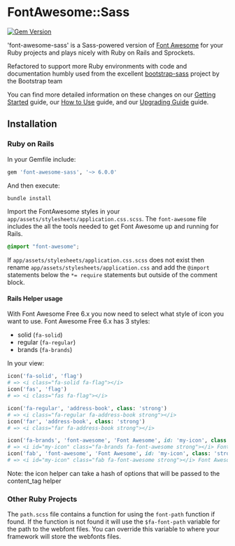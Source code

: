 # FontAwesome::Sass

[![Gem Version](https://badge.fury.io/rb/font-awesome-sass.svg)](https://badge.fury.io/rb/font-awesome-sass)

'font-awesome-sass' is a Sass-powered version of [Font Awesome](http://fontawesome.com/) for your Ruby projects and plays nicely with Ruby on Rails and Sprockets.

Refactored to support more Ruby environments with code and documentation humbly used from the excellent [bootstrap-sass](https://github.com/twbs/bootstrap-sass) project by the Bootstrap team

You can find more detailed information on these changes on our [Getting Started](https://fontawesome.com/docs/web/setup/get-started) guide, our [How to Use](https://fontawesome.com/docs/web/) guide, and our [Upgrading Guide](https://fontawesome.com/docs/web/setup/upgrade/) guide.

## Installation

### Ruby on Rails

In your Gemfile include:

```ruby
gem 'font-awesome-sass', '~> 6.0.0'
```

And then execute:

```sh
bundle install
```

Import the FontAwesome styles in your `app/assets/stylesheets/application.css.scss`. The `font-awesome` file includes the all the tools needed to get Font Awesome up and running for Rails.

```scss
@import "font-awesome";
```

If `app/assets/stylesheets/application.css.scss` does not exist then rename `app/assets/stylesheets/application.css` and add the `@import` statements below the `*= require` statements but outside of the comment block.

#### Rails Helper usage

With Font Awesome Free 6.x you now need to select what style of icon you want to use. Font Awesome Free 6.x has 3 styles:

  * solid (`fa-solid`)
  * regular (`fa-regular`)
  * brands (`fa-brands`)

In your view:

```ruby
icon('fa-solid', 'flag')
# => <i class="fa-solid fa-flag"></i>
icon('fas', 'flag')
# => <i class="fas fa-flag"></i>

```

```ruby
icon('fa-regular', 'address-book', class: 'strong')
# => <i class="fa-regular fa-address-book strong"></i>
icon('far', 'address-book', class: 'strong')
# => <i class="far fa-address-book strong"></i>
```

```ruby
icon('fa-brands', 'font-awesome', 'Font Awesome', id: 'my-icon', class: 'strong')
# => <i id="my-icon" class="fa-brands fa-font-awesome strong"></i> Font Awesome
icon('fab', 'font-awesome', 'Font Awesome', id: 'my-icon', class: 'strong')
# => <i id="my-icon" class="fab fa-font-awesome strong"></i> Font Awesome
```

Note: the icon helper can take a hash of options that will be passed to the content_tag helper

### Other Ruby Projects

The `path.scss` file contains a function for using the `font-path` function if found. If the function is not found it will use the `$fa-font-path` variable for the path to the webfont files. You can override this variable to where your framework will store the webfonts files.